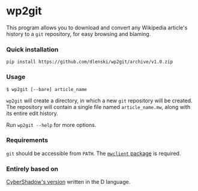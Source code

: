 wp2git
======

This program allows you to download and convert any Wikipedia article's history to a `git` repository, for easy browsing and blaming.

### Quick installation

```
pip install https://github.com/dlenski/wp2git/archive/v1.0.zip
```

### Usage

    $ wp2git [--bare] article_name

`wp2git` will create a directory, in which a new `git` repository will be created.
The repository will contain a single file named `article_name.mw`, along with its entire edit history.

Run `wp2git --help` for more options.

### Requirements

`git` should be accessible from `PATH`. The [`mwclient` package](http://github.com/mwclient/mwclient)
is required.

### Entirely based on

[CyberShadow's version](http://github.com/CyberShadow/wp2git) written in the D language.

